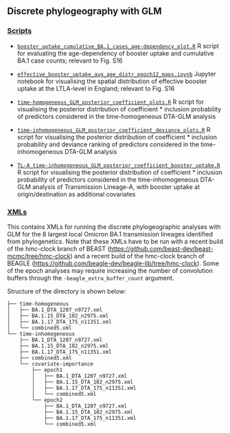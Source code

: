## Discrete phylogeography with GLM

### [Scripts](scripts/)

- [`booster_uptake_cumulative_BA.1_cases_age-dependency_plot.R`](scripts/booster_uptake_cumulative_BA.1_cases_age-dependency_plot.R) R script for evaluating the age-dependency of booster uptake and cumulative BA.1 case counts; relevant to Fig. S16

- [`effective_booster_uptake_avg_age_distr_epoch12_maps.ipynb`](scripts/effective_booster_uptake_avg_age_distr_epoch12_maps.ipynb) Jupyter notebook for visualising the spatial distribution of effective booster uptake at the LTLA-level in England; relevant to Fig. S16

- [`time-homogeneous_GLM_posterior_coefficient_plots.R`](scripts/time-homogeneous_GLM_posterior_coefficient_plots.R) R script for visualising the posterior distribution of coefficient * inclusion probability of predictors considered in the time-homogeneous DTA-GLM analysis

- [`time-inhomogeneous_GLM_posterior_coefficient_deviance_plots.R`](scripts/time-inhomogeneous_GLM_posterior_coefficient_deviance_plots.R) R script for visualising the posterior distribution of coefficient * inclusion probability and deviance ranking of predictors considered in the time-inhomogeneous DTA-GLM analysis

- [`TL-A_time-inhomogeneous_GLM_posterior_coefficient_booster_uptake.R`](scripts/TL-A_time-inhomogeneous_GLM_posterior_coefficient_booster_uptake.R) R script for visualising the posterior distribution of coefficient * inclusion probability of predictors considered in the time-inhomogeneous DTA-GLM analysis of Transmission Lineage-A, with booster uptake at origin/destination as additional covariates

### [XMLs](XMLs/)
This contains XMLs for running the discrete phylogeographic analyses with GLM for the 8 largest local Omicron BA.1 transmission lineages identified from phylogenetics. Note that these XMLs have to be run with a recent build of the hmc-clock branch of BEAST (https://github.com/beast-dev/beast-mcmc/tree/hmc-clock) and a recent build of the hmc-clock branch of BEAGLE (https://github.com/beagle-dev/beagle-lib/tree/hmc-clock). Some of the epoch analyses may require increasing the number of convolution buffers through the `-beagle_extra_buffer_count` argument.

Structure of the directory is shown below:

```
├── time-homogeneous
│   ├── BA.1_DTA_1207_n9727.xml
│   ├── BA.1.15_DTA_102_n2975.xml
│   ├── BA.1.17_DTA_175_n11351.xml
│   └── combined5.xml
└── time-inhomogeneous
    ├── BA.1_DTA_1207_n9727.xml
    ├── BA.1.15_DTA_102_n2975.xml
    ├── BA.1.17_DTA_175_n11351.xml
    ├── combined5.xml
    └── covariate-importance
        ├── epoch1
        │   ├── BA.1_DTA_1207_n9727.xml
        │   ├── BA.1.15_DTA_102_n2975.xml
        │   ├── BA.1.17_DTA_175_n11351.xml
        │   └── combined5.xml
        └── epoch2
            ├── BA.1_DTA_1207_n9727.xml
            ├── BA.1.15_DTA_102_n2975.xml
            ├── BA.1.17_DTA_175_n11351.xml
            └── combined5.xml
```